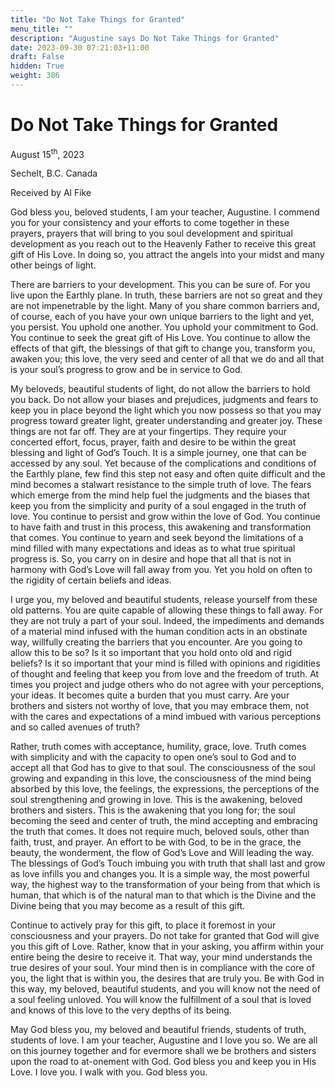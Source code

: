 ```yaml
---
title: "Do Not Take Things for Granted"
menu_title: ""
description: "Augustine says Do Not Take Things for Granted"
date: 2023-09-30 07:21:03+11:00
draft: False
hidden: True
weight: 386
---
```

# Do Not Take Things for Granted  

August 15<sup>th</sup>, 2023

Sechelt, B.C. Canada

Received by Al Fike  


God bless you, beloved students, I am your teacher, Augustine. I commend you for your consistency and your efforts to come together in these prayers, prayers that will bring to you soul development and spiritual development as you reach out to the Heavenly Father to receive this great gift of His Love. In doing so, you attract the angels into your midst and many other beings of light.

There are barriers to your development. This you can be sure of. For you live upon the Earthly plane. In truth, these barriers are not so great and they are not impenetrable by the light. Many of you share common barriers and, of course, each of you have your own unique barriers to the light and yet, you persist. You uphold one another. You uphold your commitment to God. You continue to seek the great gift of His Love. You continue to allow the effects of that gift, the blessings of that gift to change you, transform you, awaken you; this love, the very seed and center of all that we do and all that is your soul’s progress to grow and be in service to God. 

My beloveds, beautiful students of light, do not allow the barriers to hold you back. Do not allow your biases and prejudices, judgments and fears to keep you in place beyond the light which you now possess so that you may progress toward greater light, greater understanding and greater joy. These things are not far off. They are at your fingertips. They require your concerted effort, focus, prayer, faith and desire to be within the great blessing and light of God’s Touch. It is a simple journey, one that can be accessed by any soul. Yet because of the complications and conditions of the Earthly plane, few find this step not easy and often quite difficult and the mind becomes a stalwart resistance to the simple truth of love. The fears which emerge from the mind help fuel the judgments and the biases that keep you from the simplicity and purity of a soul engaged in the truth of love. You continue to persist and grow within the love of God. You continue to have faith and trust in this process, this awakening and transformation that comes. You continue to yearn and seek beyond the limitations of a mind filled with many expectations and ideas as to what true spiritual progress is. So, you carry on in desire and hope that all that is not in harmony with God’s Love will fall away from you. Yet you hold on often to the rigidity of certain beliefs and ideas. 

I urge you, my beloved and beautiful students, release yourself from these old patterns. You are quite capable of allowing these things to fall away. For they are not truly a part of your soul. Indeed, the impediments and demands of a material mind infused with the human condition acts in an obstinate way, willfully creating the barriers that you encounter. Are you going to allow this to be so? Is it so important that you hold onto old and rigid beliefs? Is it so important that your mind is filled with opinions and rigidities of thought and feeling that keep you from love and the freedom of truth. At times you project and judge others who do not agree with your perceptions, your ideas. It becomes quite a burden that you must carry. Are  your brothers and sisters not worthy of love, that you may embrace them, not with the cares and expectations of a mind imbued with various perceptions and so called avenues of truth? 

Rather, truth comes with acceptance, humility, grace, love. Truth comes with simplicity and with the capacity to open one’s soul to God and to accept all that God has to give to that soul. The consciousness of the soul growing and expanding in this love, the consciousness of the mind being absorbed by this love, the feelings, the expressions, the perceptions of the soul strengthening and growing in love. This is the awakening, beloved brothers and sisters. This is the awakening that you long for; the soul becoming the seed and center of truth, the mind accepting and embracing the truth that comes. It does not require much, beloved souls, other than faith, trust, and prayer. An effort to be with God, to be in the grace, the beauty, the wonderment, the flow of God’s Love and Will leading the way. The blessings of God’s Touch imbuing you with truth that shall last and grow as love infills you and changes you. It is a simple way, the most powerful way, the highest way to the transformation of your being from that which is human, that which is of the natural man to that which is the Divine and the Divine being that you may become as a result of this gift. 

Continue to actively pray for this gift, to place it foremost in your consciousness and your prayers. Do not take for granted that God will give you this gift of Love. Rather, know that in your asking, you affirm within your entire being the desire to receive it. That way, your mind understands the true desires of your soul. Your mind then is in compliance with the core of you, the light that is within you, the desires that are truly you. Be with God in this way, my beloved, beautiful students, and you will know not the need of a soul feeling unloved. You will know the fulfillment of a soul that is loved and knows of this love to the very depths of its being. 

May God bless you, my beloved and beautiful friends, students of truth, students of love. I am your teacher, Augustine and I love you so. We are all on this journey together and for evermore shall we be brothers and sisters upon the road to at-onement with God. God bless you and keep you in His Love. I love you. I walk with you. God bless you.